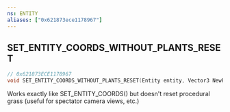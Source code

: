 ```yaml
---
ns: ENTITY
aliases: ["0x621873ece1178967"]
---
```

## SET_ENTITY_COORDS_WITHOUT_PLANTS_RESET

```c
// 0x621873ECE1178967
void SET_ENTITY_COORDS_WITHOUT_PLANTS_RESET(Entity entity, Vector3 NewPosition, bool DoDeadCheck, bool KeepTasks, bool KeepIK, bool DoWarp);
```

Works exactly like SET_ENTITY_COORDS() but doesn't reset procedural grass (useful for spectator camera views, etc.)

